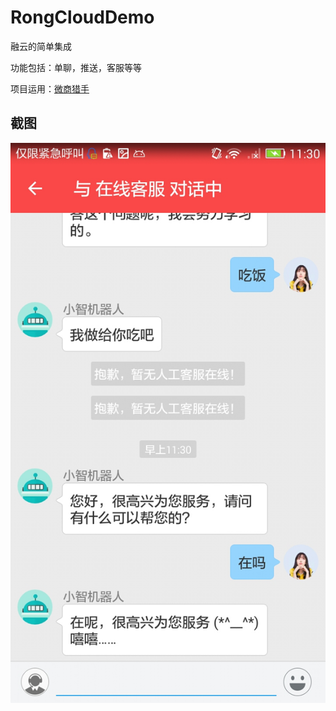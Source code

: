 # RongCloudDemo

融云的简单集成

功能包括：单聊，推送，客服等等

项目运用：[微商猎手](http://sj.qq.com/myapp/detail.htm?apkName=com.pulamsi.photomanager)

## 截图 ##

![](\photo\QQ图片20170510113126.jpg)






